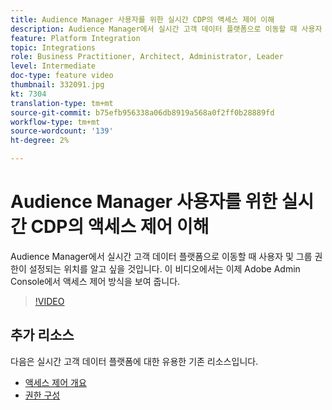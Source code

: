 ```yaml
---
title: Audience Manager 사용자를 위한 실시간 CDP의 액세스 제어 이해
description: Audience Manager에서 실시간 고객 데이터 플랫폼으로 이동할 때 사용자 및 그룹 권한이 설정되는 위치를 알고 싶을 것입니다. 이 비디오에서는 이제 Adobe Admin Console에서 액세스 제어 방식을 보여 줍니다.
feature: Platform Integration
topic: Integrations
role: Business Practitioner, Architect, Administrator, Leader
level: Intermediate
doc-type: feature video
thumbnail: 332091.jpg
kt: 7304
translation-type: tm+mt
source-git-commit: b75efb956338a06db8919a568a0f2ff0b28889fd
workflow-type: tm+mt
source-wordcount: '139'
ht-degree: 2%

---
```



# Audience Manager 사용자를 위한 실시간 CDP의 액세스 제어 이해

Audience Manager에서 실시간 고객 데이터 플랫폼으로 이동할 때 사용자 및 그룹 권한이 설정되는 위치를 알고 싶을 것입니다. 이 비디오에서는 이제 Adobe Admin Console에서 액세스 제어 방식을 보여 줍니다.

>[!VIDEO](https://video.tv.adobe.com/v/332091/?quality=12&learn=on)

## 추가 리소스

다음은 실시간 고객 데이터 플랫폼에 대한 유용한 기존 리소스입니다.

* [액세스 제어 개요](https://experienceleague.adobe.com/docs/experience-platform/access-control/home.html?lang=en#access-control-hierarchy-and-workflow)
* [권한 구성](https://experienceleague.adobe.com/docs/platform-learn/getting-started-for-data-architects-and-data-engineers/configure-permissions.html?lang=en)
